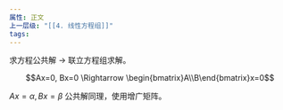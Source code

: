 ```yaml
---
属性: 正文
上一层级: "[[4. 线性方程组]]"
tags:
---
```


求方程公共解 -> 联立方程组求解。

$$Ax=0, Bx=0 \Rightarrow \begin{bmatrix}A\\B\end{bmatrix}x=0$$

$Ax=\alpha, Bx=\beta$ 公共解同理，使用增广矩阵。